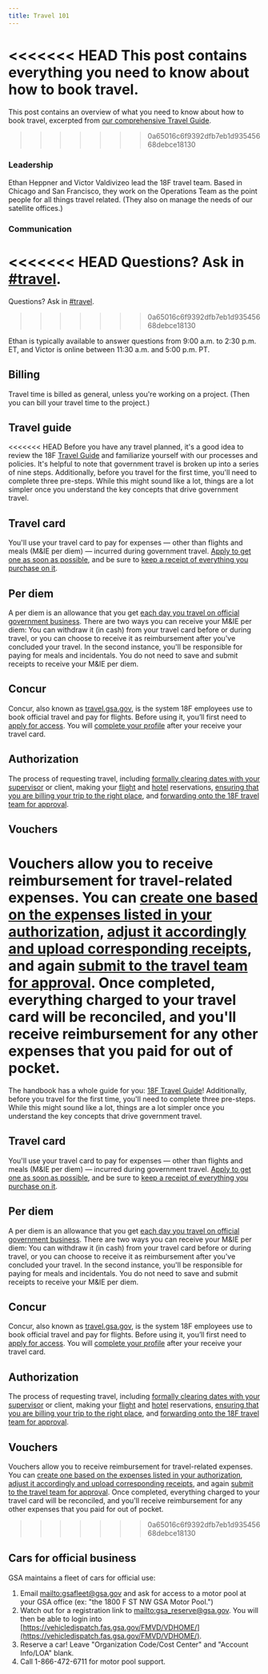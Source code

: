 ```yaml
---
title: Travel 101
---
```


<<<<<<< HEAD
This post contains everything you need to know about how to book travel.
=======
This post contains an overview of what you need to know about how to book travel, excerpted from [our comprehensive Travel Guide](/travel-guide-start-here/).
>>>>>>> 0a65016c6f9392dfb7eb1d93545668debce18130

### Leadership

Ethan Heppner and Victor Valdivizeo lead the 18F travel team. Based in Chicago and San Francisco, they work on the Operations Team as the point people for all things travel related. (They also on manage the needs of our satellite offices.)

### Communication

<<<<<<< HEAD
Questions? Ask in [#travel](https://18f.slack.com/messages/travel/).
=======
Questions? Ask in [#travel](https://gsa-tts.slack.com/messages/travel/).
>>>>>>> 0a65016c6f9392dfb7eb1d93545668debce18130

Ethan is typically available to answer questions from 9:00 a.m. to 2:30 p.m. ET, and Victor is online between 11:30 a.m. and 5:00 p.m. PT.

## Billing

Travel time is billed as general, unless you're working on a project. (Then you can bill your travel time to the project.)

## Travel guide

<<<<<<< HEAD
Before you have any travel planned, it's a good idea to review the 18F [Travel Guide](https://docs.google.com/drawings/d/14sMYGW2_Js8bnMAWApfD1srAX7H9J5Ydz1ff85A_8LU/edit?pli=1) and familiarize yourself with our processes and policies. It's helpful to note that government travel is broken up into a series of nine steps. Additionally, before you travel for the first time, you'll need to complete three pre-steps. While this might sound like a lot, things are a lot simpler once you understand the key concepts that drive government travel.

## Travel card

You'll use your travel card to pay for expenses &mdash; other than flights and meals (M&amp;IE per diem) &mdash; incurred during government travel. [Apply to get one as soon as possible](https://docs.google.com/drawings/d/1h6a84Jp8f9y9xDRTwh-x2a8jfpFr7G2PCC8XmwRwPUI/edit), and be sure to [keep a receipt of everything you purchase on it](https://docs.google.com/drawings/d/11FrznZpYaORFfkCPiyPdoe97sHs5-W1sV3sL16FQ40o/edit).

## Per diem

A per diem is an allowance that you get [each day you travel on official government business](https://docs.google.com/drawings/d/11FrznZpYaORFfkCPiyPdoe97sHs5-W1sV3sL16FQ40o/edit). There are two ways you can receive your M&IE per diem: You can withdraw it (in cash) from your travel card before or during travel, or you can choose to receive it as reimbursement after you've concluded your travel. In the second instance, you'll be responsible for paying for meals and incidentals. You do not need to save and submit receipts to receive your M&IE per diem. 

## Concur

Concur, also known as [travel.gsa.gov](https://travel.gsa.gov), is the system 18F employees use to book official travel and pay for flights. Before using it, you&rsquo;ll first need to [apply for access](https://docs.google.com/drawings/d/1C3epcdesOu9VExSnt4A2vGLzb7VQq9uzecqLXn6TyCE/edit). You will [complete your profile](https://docs.google.com/drawings/d/1eP5E7Tq1K4Iva7aNSHjLukJcZzD2Cdkf6LCoEDRzsFM/edit) after your receive your travel card.

## Authorization

The process of requesting travel, including [formally clearing dates with your supervisor](https://docs.google.com/drawings/d/12pOZyfuGX6J1c-kqHUXe9MZCjU4P2E96VApbyoo4O5I/edit) or client, making your [flight](https://docs.google.com/drawings/d/1iE0PcYeB0IKMX2bpEQDC4lgtjp3vkUQydbZxWx2dGW0/edit) and [hotel](https://docs.google.com/drawings/d/1_s7EHcQby0lwftF2Dmcf68BVaSm5IdXkx6qnRhf8YVQ/edit) reservations, [ensuring that you are billing your trip to the right place](https://docs.google.com/drawings/d/18-tr2YEexZEnSv3-bkpnEZ99-ri3zflkVSgPe7Exubk/edit), and [forwarding onto the 18F travel team for approval](https://docs.google.com/drawings/d/1fdJn-eTvaWSnWnbx0mqj1Uj4XZnKwJDFFnN8lARIRnk/edit).

## Vouchers

Vouchers allow you to receive reimbursement for travel-related expenses. You can [create one based on the expenses listed in your authorization](https://docs.google.com/drawings/d/1YppherLdZauBC7CIOGOyuXjvCG2nRrb0VasJCZxGuCM/edit), [adjust it accordingly and upload corresponding receipts](https://docs.google.com/drawings/d/1L9BkjIsyJvtM-TeRJzNP71jkzVfoFcCx6Cls-9AFsSA/edit), and again [submit to the travel team for approval](https://docs.google.com/drawings/d/1Db_jwvFz_OG-rc8BTqjqaD8F5bR_Ekwpz50ODxqImgo/edit). Once completed, everything charged to your travel card will be reconciled, and you'll receive reimbursement for any other expenses that you paid for out of pocket.
=======
The handbook has a whole guide for you: [18F Travel Guide](/travel-guide-start-here/)! Additionally, before you travel for the first time, you'll need to complete three pre-steps. While this might sound like a lot, things are a lot simpler once you understand the key concepts that drive government travel.

## Travel card

You'll use your travel card to pay for expenses &mdash; other than flights and meals (M&amp;IE per diem) &mdash; incurred during government travel. [Apply to get one as soon as possible](https://handbook.18f.gov/first-time-travel-travel-card/), and be sure to [keep a receipt of everything you purchase on it](https://handbook.18f.gov/travel-guide-4-travel/).

## Per diem

A per diem is an allowance that you get [each day you travel on official government business](https://handbook.18f.gov/travel-guide-4-travel/). There are two ways you can receive your M&IE per diem: You can withdraw it (in cash) from your travel card before or during travel, or you can choose to receive it as reimbursement after you've concluded your travel. In the second instance, you'll be responsible for paying for meals and incidentals. You do not need to save and submit receipts to receive your M&IE per diem. 

## Concur

Concur, also known as [travel.gsa.gov](https://travel.gsa.gov), is the system 18F employees use to book official travel and pay for flights. Before using it, you&rsquo;ll first need to [apply for access](https://handbook.18f.gov/first-time-travel-concur-check/). You will [complete your profile](https://handbook.18f.gov/first-time-travel-complete-concur-profile/) after your receive your travel card.

## Authorization

The process of requesting travel, including [formally clearing dates with your supervisor](https://handbook.18f.gov/travel-guide-1-authorization/) or client, making your [flight](https://handbook.18f.gov/travel-guide-2-choose-your-itinerary/#book-flight-or-rail) and [hotel](https://handbook.18f.gov/travel-guide-2-choose-your-itinerary/#choose-a-hotel-or-place-to-stay) reservations, [ensuring that you are billing your trip to the right place](https://handbook.18f.gov/travel-guide-3-approval/#iii-enter-accounting-codes), and [forwarding onto the 18F travel team for approval](https://handbook.18f.gov/travel-guide-3-approval/#iv-submit-authorization-for-approval).

## Vouchers

Vouchers allow you to receive reimbursement for travel-related expenses. You can [create one based on the expenses listed in your authorization](https://handbook.18f.gov/travel-guide-5-reimbursement/#i-create-a-voucher), [adjust it accordingly and upload corresponding receipts](https://handbook.18f.gov/travel-guide-5-reimbursement/#ii-entering-expenses), and again [submit to the travel team for approval](https://handbook.18f.gov/travel-guide-5-reimbursement/#iii-submit-voucher-for-approval). Once completed, everything charged to your travel card will be reconciled, and you'll receive reimbursement for any other expenses that you paid for out of pocket.
>>>>>>> 0a65016c6f9392dfb7eb1d93545668debce18130

## Cars for official business

GSA maintains a fleet of cars for official use:

1. Email <mailto:gsafleet@gsa.gov> and ask for access to a motor pool at your GSA office (ex: "the 1800 F ST NW GSA Motor Pool.")
1. Watch out for a registration link to <mailto:gsa_reserve@gsa.gov>. You will then be able to login into [https://vehicledispatch.fas.gsa.gov/FMVD/VDHOME/](https://vehicledispatch.fas.gsa.gov/FMVD/VDHOME/).
1. Reserve a car! Leave "Organization Code/Cost Center" and "Account Info/LOA" blank.
1. Call 1-866-472-6711 for motor pool support.
